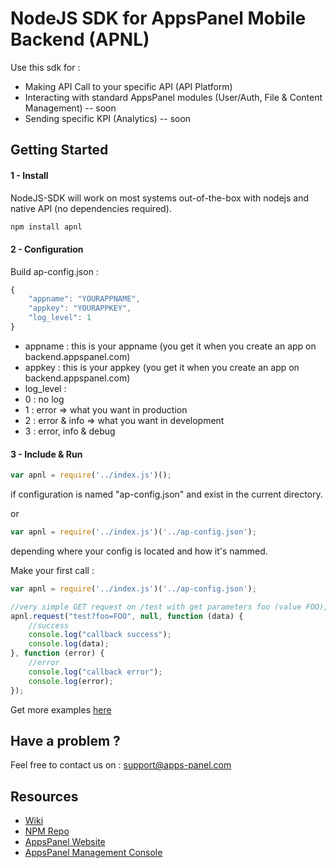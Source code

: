NodeJS SDK for AppsPanel Mobile Backend (APNL)
===

Use this sdk for :
  - Making API Call to your specific API (API Platform)
  - Interacting with standard AppsPanel modules (User/Auth, File & Content Management) -- soon
  - Sending specific KPI (Analytics) -- soon
  
Getting Started
---

#### 1 - Install ####

NodeJS-SDK will work on most systems out-of-the-box with nodejs and native API (no dependencies required).

```sh
npm install apnl
```

#### 2 - Configuration ####

Build ap-config.json :

```javascript
{
    "appname": "YOURAPPNAME",
    "appkey": "YOURAPPKEY",
    "log_level": 1
}
```

 - appname : this is your appname (you get it when you create an app on backend.appspanel.com)
 - appkey : this is your appkey (you get it when you create an app on backend.appspanel.com)
 - log_level :
  - 0 : no log
  - 1 : error => what you want in production
  - 2 : error & info => what you want in development
  - 3 : error, info & debug

#### 3 - Include & Run ####

```javascript
var apnl = require('../index.js')();
```

if configuration is named "ap-config.json" and exist in the current directory.

or

```javascript
var apnl = require('../index.js')('../ap-config.json');
```

depending where your config is located and how it's nammed.

Make your first call :

```javascript
var apnl = require('../index.js')('../ap-config.json');

//very simple GET request on /test with get parameters foo (value FOO), and callback success and error provided
apnl.request("test?foo=FOO", null, function (data) {
    //success
    console.log("callback success");
    console.log(data);
}, function (error) {
    //error
    console.log("callback error");
    console.log(error);
});

```

Get more examples [here](https://github.com/appspanel/sdk-nodejs/tree/master/examples)

Have a problem ?
---

Feel free to contact us on : support@apps-panel.com

Resources
---
  - [Wiki](https://github.com/appspanel/sdk-nodejs/wiki)
  - [NPM Repo](https://www.npmjs.com/package/apnl)
  - [AppsPanel Website](http://www.appspanel.com/)
  - [AppsPanel Management Console](https://backend.appspanel.com)




